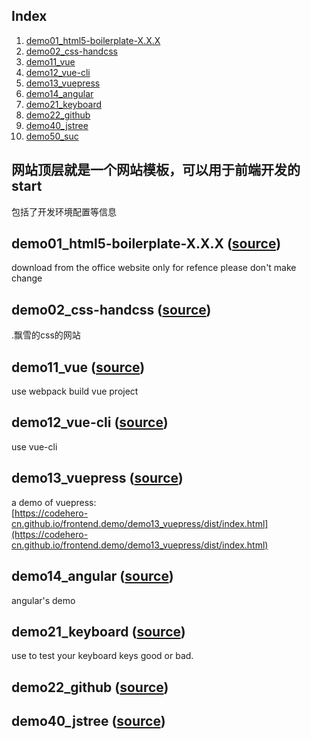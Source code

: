 ## Index
1. [demo01_html5-boilerplate-X.X.X](#demo01_html5-boilerplate-eleven-source)
1. [demo02_css-handcss](#demo03_css-handcss-source)   
1. [demo11_vue](#demo11_vue-source)    
1. [demo12_vue-cli](#demo12_vue-cli-source)
1. [demo13_vuepress](#demo13_vuepress-source)
1. [demo14_angular](#demo14_angular-source)
1. [demo21_keyboard](#demo21_keyboard-source)
1. [demo22_github](#demo22_github-source)
1. [demo40_jstree](#demo02_jstree-source)  
1. [demo50_suc](#demo50_suc-source)  
## 网站顶层就是一个网站模板，可以用于前端开发的start
包括了开发环境配置等信息  
## demo01_html5-boilerplate-X.X.X ([source](https://github.com/codehero-cn/frontend.demo/tree/master/))
download from the office website only for refence please don't make change     
## demo02_css-handcss ([source](https://github.com/codehero-cn/frontend.demo/tree/master/demo03_css-handcss))
.飘雪的css的网站  
## demo11_vue ([source](https://github.com/codehero-cn/frontend.demo/tree/master/demo11_vue))
use webpack build vue project
## demo12_vue-cli ([source](https://github.com/codehero-cn/frontend.demo/tree/master/demo12_vue-cli))
use vue-cli
## demo13_vuepress ([source](https://github.com/codehero-cn/frontend.demo/tree/master/demo13_vuepress))
a demo of vuepress:    
[https://codehero-cn.github.io/frontend.demo/demo13_vuepress/dist/index.html](https://codehero-cn.github.io/frontend.demo/demo13_vuepress/dist/index.html)
## demo14_angular ([source](https://github.com/codehero-cn/frontend.demo/tree/master/demo14_angular)) 
angular's demo
## demo21_keyboard ([source](https://github.com/codehero-cn/frontend.demo/tree/master/demo21_keyboard))
use to test your keyboard keys good or bad.
  
## demo22_github ([source](https://github.com/codehero-cn/frontend.demo/tree/master/demo22_github))
## demo40_jstree ([source](https://github.com/codehero-cn/frontend.demo/tree/master/demo40_jstree))


































